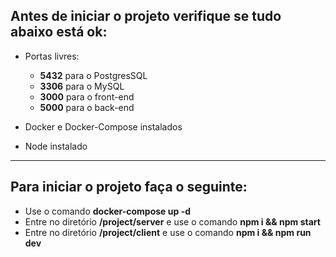 ## Antes de iniciar o projeto verifique se tudo abaixo está ok:
- Portas livres:
  - **5432** para o PostgresSQL
  - **3306** para o MySQL
  - **3000** para o front-end
  - **5000** para o back-end

- Docker e Docker-Compose instalados
- Node instalado
---

## Para iniciar o projeto faça o seguinte:
- Use o comando **docker-compose up -d**
- Entre no diretório **/project/server** e use o comando **npm i && npm start**
- Entre no diretório **/project/client** e use o comando **npm i && npm run dev**